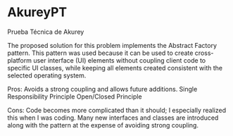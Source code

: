 # AkureyPT
Prueba Técnica de Akurey

The proposed solution for this problem implements the Abstract Factory pattern. This pattern was used because it can be used to create cross-platform user interface (UI) elements without coupling client code to specific UI classes, while keeping all elements created consistent with the selected operating system.

Pros:
Avoids a strong coupling and allows future additions.
Single Responsibility Principle
Open/Closed Principle

Cons:
Code becomes more complicated than it should; I especially realized this when I was coding. Many new interfaces and classes are introduced along with the pattern at the expense of avoiding strong coupling.
